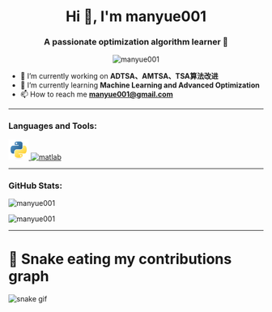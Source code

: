 <h1 align="center">Hi 👋, I'm manyue001</h1>
<h3 align="center">A passionate optimization algorithm learner 🚀</h3>

<p align="center"> 
  <img src="https://komarev.com/ghpvc/?username=manyue001&label=Profile%20views&color=0e75b6&style=flat" alt="manyue001" /> 
</p>

- 🔭 I’m currently working on **ADTSA、AMTSA、TSA算法改进**
- 🌱 I’m currently learning **Machine Learning and Advanced Optimization**
- 📫 How to reach me **manyue001@gmail.com**

---

<h3 align="left">Languages and Tools:</h3>
<p align="left">
  <a href="https://www.python.org" target="_blank" rel="noreferrer">
    <img src="https://raw.githubusercontent.com/devicons/devicon/master/icons/python/python-original.svg" alt="python" width="40" height="40"/>
  </a>
  <a href="https://www.mathworks.com/products/matlab.html" target="_blank" rel="noreferrer">
    <img src="https://upload.wikimedia.org/wikipedia/commons/2/21/Matlab_Logo.png" alt="matlab" width="40" height="40"/>
  </a>
</p>

---

<h3 align="left">GitHub Stats:</h3>

<p align="left">
  <img src="https://github-readme-stats.vercel.app/api?username=manyue001&show_icons=true&theme=tokyonight" alt="manyue001" />
</p>

<p align="left">
  <img src="https://github-readme-streak-stats.herokuapp.com/?user=manyue001&theme=tokyonight" alt="manyue001" />
</p>

---

# 🐍 Snake eating my contributions graph

![snake gif](https://github.com/manyue001/manyue001/blob/output/github-contribution-grid-snake.gif)
